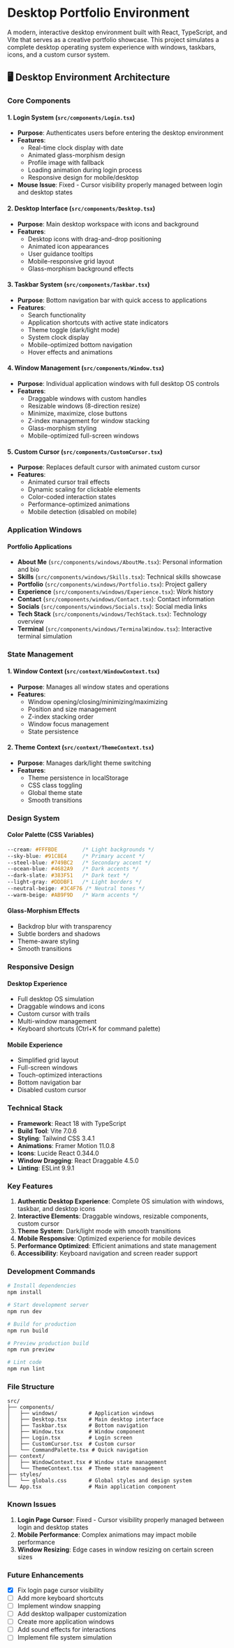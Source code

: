 # Desktop Portfolio Environment

A modern, interactive desktop environment built with React, TypeScript, and Vite that serves as a creative portfolio showcase. This project simulates a complete desktop operating system experience with windows, taskbars, icons, and a custom cursor system.

## 🖥️ Desktop Environment Architecture

### Core Components

#### 1. **Login System** (`src/components/Login.tsx`)

- **Purpose**: Authenticates users before entering the desktop environment
- **Features**:
  - Real-time clock display with date
  - Animated glass-morphism design
  - Profile image with fallback
  - Loading animation during login process
  - Responsive design for mobile/desktop
- **Mouse Issue**: Fixed - Cursor visibility properly managed between login and desktop states

#### 2. **Desktop Interface** (`src/components/Desktop.tsx`)

- **Purpose**: Main desktop workspace with icons and background
- **Features**:
  - Desktop icons with drag-and-drop positioning
  - Animated icon appearances
  - User guidance tooltips
  - Mobile-responsive grid layout
  - Glass-morphism background effects

#### 3. **Taskbar System** (`src/components/Taskbar.tsx`)

- **Purpose**: Bottom navigation bar with quick access to applications
- **Features**:
  - Search functionality
  - Application shortcuts with active state indicators
  - Theme toggle (dark/light mode)
  - System clock display
  - Mobile-optimized bottom navigation
  - Hover effects and animations

#### 4. **Window Management** (`src/components/Window.tsx`)

- **Purpose**: Individual application windows with full desktop OS controls
- **Features**:
  - Draggable windows with custom handles
  - Resizable windows (8-direction resize)
  - Minimize, maximize, close buttons
  - Z-index management for window stacking
  - Glass-morphism styling
  - Mobile-optimized full-screen windows

#### 5. **Custom Cursor** (`src/components/CustomCursor.tsx`)

- **Purpose**: Replaces default cursor with animated custom cursor
- **Features**:
  - Animated cursor trail effects
  - Dynamic scaling for clickable elements
  - Color-coded interaction states
  - Performance-optimized animations
  - Mobile detection (disabled on mobile)

### Application Windows

#### Portfolio Applications

- **About Me** (`src/components/windows/AboutMe.tsx`): Personal information and bio
- **Skills** (`src/components/windows/Skills.tsx`): Technical skills showcase
- **Portfolio** (`src/components/windows/Portfolio.tsx`): Project gallery
- **Experience** (`src/components/windows/Experience.tsx`): Work history
- **Contact** (`src/components/windows/Contact.tsx`): Contact information
- **Socials** (`src/components/windows/Socials.tsx`): Social media links
- **Tech Stack** (`src/components/windows/TechStack.tsx`): Technology overview
- **Terminal** (`src/components/windows/TerminalWindow.tsx`): Interactive terminal simulation

### State Management

#### 1. **Window Context** (`src/context/WindowContext.tsx`)

- **Purpose**: Manages all window states and operations
- **Features**:
  - Window opening/closing/minimizing/maximizing
  - Position and size management
  - Z-index stacking order
  - Window focus management
  - State persistence

#### 2. **Theme Context** (`src/context/ThemeContext.tsx`)

- **Purpose**: Manages dark/light theme switching
- **Features**:
  - Theme persistence in localStorage
  - CSS class toggling
  - Global theme state
  - Smooth transitions

### Design System

#### Color Palette (CSS Variables)

```css
--cream: #FFFBDE        /* Light backgrounds */
--sky-blue: #91C8E4     /* Primary accent */
--steel-blue: #749BC2   /* Secondary accent */
--ocean-blue: #4682A9   /* Dark accents */
--dark-slate: #383F51   /* Dark text */
--light-gray: #DDDBF1   /* Light borders */
--neutral-beige: #3C4F76 /* Neutral tones */
--warm-beige: #AB9F9D   /* Warm accents */
```

#### Glass-Morphism Effects

- Backdrop blur with transparency
- Subtle borders and shadows
- Theme-aware styling
- Smooth transitions

### Responsive Design

#### Desktop Experience

- Full desktop OS simulation
- Draggable windows and icons
- Custom cursor with trails
- Multi-window management
- Keyboard shortcuts (Ctrl+K for command palette)

#### Mobile Experience

- Simplified grid layout
- Full-screen windows
- Touch-optimized interactions
- Bottom navigation bar
- Disabled custom cursor

### Technical Stack

- **Framework**: React 18 with TypeScript
- **Build Tool**: Vite 7.0.6
- **Styling**: Tailwind CSS 3.4.1
- **Animations**: Framer Motion 11.0.8
- **Icons**: Lucide React 0.344.0
- **Window Dragging**: React Draggable 4.5.0
- **Linting**: ESLint 9.9.1

### Key Features

1. **Authentic Desktop Experience**: Complete OS simulation with windows, taskbar, and desktop icons
2. **Interactive Elements**: Draggable windows, resizable components, custom cursor
3. **Theme System**: Dark/light mode with smooth transitions
4. **Mobile Responsive**: Optimized experience for mobile devices
5. **Performance Optimized**: Efficient animations and state management
6. **Accessibility**: Keyboard navigation and screen reader support

### Development Commands

```bash
# Install dependencies
npm install

# Start development server
npm run dev

# Build for production
npm run build

# Preview production build
npm run preview

# Lint code
npm run lint
```

### File Structure

```
src/
├── components/
│   ├── windows/          # Application windows
│   ├── Desktop.tsx       # Main desktop interface
│   ├── Taskbar.tsx       # Bottom navigation
│   ├── Window.tsx        # Window component
│   ├── Login.tsx         # Login screen
│   ├── CustomCursor.tsx  # Custom cursor
│   └── CommandPalette.tsx # Quick navigation
├── context/
│   ├── WindowContext.tsx # Window state management
│   └── ThemeContext.tsx  # Theme state management
├── styles/
│   └── globals.css       # Global styles and design system
└── App.tsx               # Main application component
```

### Known Issues

1. **Login Page Cursor**:  Fixed - Cursor visibility properly managed between login and desktop states
2. **Mobile Performance**: Complex animations may impact mobile performance
3. **Window Resizing**: Edge cases in window resizing on certain screen sizes

### Future Enhancements

- [x] Fix login page cursor visibility
- [ ] Add more keyboard shortcuts
- [ ] Implement window snapping
- [ ] Add desktop wallpaper customization
- [ ] Create more application windows
- [ ] Add sound effects for interactions
- [ ] Implement file system simulation
